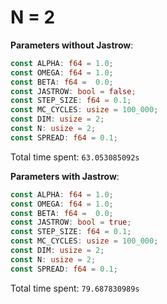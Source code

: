# N = 2

**Parameters without Jastrow**:

```rust
const ALPHA: f64 = 1.0;
const OMEGA: f64 = 1.0;
const BETA: f64 =  0.0;
const JASTROW: bool = false;
const STEP_SIZE: f64 = 0.1;
const MC_CYCLES: usize = 100_000;
const DIM: usize = 2;
const N: usize = 2;
const SPREAD: f64 = 0.1;
```

Total time spent: `63.053085092s`


**Parameters with Jastrow**:

```rust
const ALPHA: f64 = 1.0;
const OMEGA: f64 = 1.0;
const BETA: f64 =  0.0;
const JASTROW: bool = true;
const STEP_SIZE: f64 = 0.1;
const MC_CYCLES: usize = 100_000;
const DIM: usize = 2;
const N: usize = 2;
const SPREAD: f64 = 0.1;
```

Total time spent: `79.687830989s`
